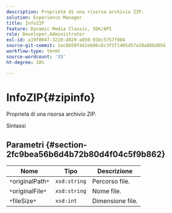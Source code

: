 ```yaml
---
description: Proprietà di una risorsa archivio ZIP.
solution: Experience Manager
title: InfoZIP
feature: Dynamic Media Classic, SDK/API
role: Developer,Administrator
exl-id: a19f0047-3219-4929-a850-93bc5757f004
source-git-commit: 1ec8b59f442eb96c6c3f5f1405d57a38a86bd056
workflow-type: tm+mt
source-wordcount: '33'
ht-degree: 18%

---
```


# InfoZIP{#zipinfo}

Proprietà di una risorsa archivio ZIP.

Sintassi

## Parametri {#section-2fc9bea56b6d4b72b80d4f04c5f9b862}

| Nome | Tipo | Descrizione |
|---|---|---|
| `*`originalPath`*` | `xsd:string` | Percorso file. |
| `*`originalFile`*` | `xsd:string` | Nome file. |
| `*`fileSize`*` | `xsd:int` | Dimensione file. |
